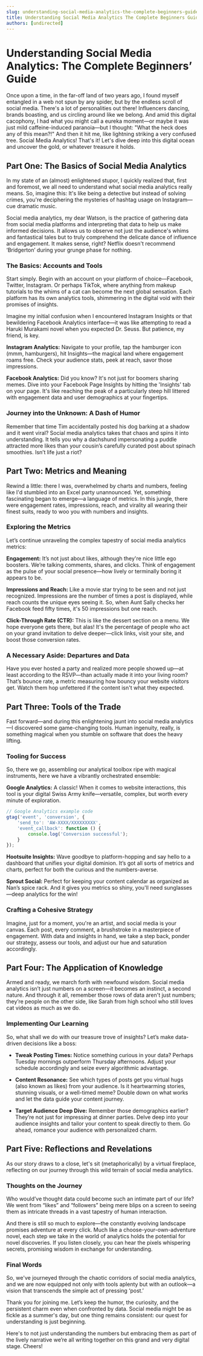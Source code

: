 ```yaml
---
slug: understanding-social-media-analytics-the-complete-beginners-guide
title: Understanding Social Media Analytics The Complete Beginners Guide
authors: [undirected]
---
```



# Understanding Social Media Analytics: The Complete Beginners’ Guide

Once upon a time, in the far-off land of two years ago, I found myself entangled in a web not spun by any spider, but by the endless scroll of social media. There's a lot of personalities out there! Influencers dancing, brands boasting, and us circling around like we belong. And amid this digital cacophony, I had what you might call a eureka moment—or maybe it was just mild caffeine-induced paranoia—but I thought: "What the heck does any of this mean?!" And then it hit me, like lightning striking a very confused tree. Social Media Analytics! That's it! Let's dive deep into this digital ocean and uncover the gold, or whatever treasure it holds.

## Part One: The Basics of Social Media Analytics

In my state of an (almost) enlightened stupor, I quickly realized that, first and foremost, we all need to understand what social media analytics really means. So, imagine this: It's like being a detective but instead of solving crimes, you're deciphering the mysteries of hashtag usage on Instagram—cue dramatic music. 

Social media analytics, my dear Watson, is the practice of gathering data from social media platforms and interpreting that data to help us make informed decisions. It allows us to observe not just the audience's whims and fantastical tales but to truly comprehend the delicate dance of influence and engagement. It makes sense, right? Netflix doesn't recommend ‘Bridgerton’ during your grunge phase for nothing.

### The Basics: Accounts and Tools

Start simply. Begin with an account on your platform of choice—Facebook, Twitter, Instagram. Or perhaps TikTok, where anything from makeup tutorials to the whims of a cat can become the next global sensation. Each platform has its own analytics tools, shimmering in the digital void with their promises of insights. 

Imagine my initial confusion when I encountered Instagram Insights or that bewildering Facebook Analytics interface—it was like attempting to read a Haruki Murakami novel when you expected Dr. Seuss. But patience, my friend, is key. 

**Instagram Analytics:**
Navigate to your profile, tap the hamburger icon (mmm, hamburgers), hit Insights—the magical land where engagement roams free. Check your audience stats, peek at reach, savor those impressions.

**Facebook Analytics:**
Did you know? It's not just for boomers sharing memes. Dive into your Facebook Page Insights by hitting the 'Insights' tab on your page. It's like reaching the peak of a particularly steep hill littered with engagement data and user demographics at your fingertips.

### Journey into the Unknown: A Dash of Humor

Remember that time Tim accidentally posted his dog barking at a shadow and it went viral? Social media analytics takes that chaos and spins it into understanding. It tells you why a dachshund impersonating a puddle attracted more likes than your cousin’s carefully curated post about spinach smoothies. Isn’t life just a riot?

## Part Two: Metrics and Meaning

Rewind a little: there I was, overwhelmed by charts and numbers, feeling like I'd stumbled into an Excel party unannounced. Yet, something fascinating began to emerge—a language of metrics. In this jungle, there were engagement rates, impressions, reach, and virality all wearing their finest suits, ready to woo you with numbers and insights.

### Exploring the Metrics

Let’s continue unraveling the complex tapestry of social media analytics metrics:

**Engagement:**
It’s not just about likes, although they're nice little ego boosters. We’re talking comments, shares, and clicks. Think of engagement as the pulse of your social presence—how lively or terminally boring it appears to be.

**Impressions and Reach:**
Like a movie star trying to be seen and not just recognized. Impressions are the number of times a post is displayed, while reach counts the unique eyes seeing it. So, when Aunt Sally checks her Facebook feed fifty times, it's 50 impressions but one reach.

**Click-Through Rate (CTR):**
This is like the dessert section on a menu. We hope everyone gets there, but alas! It's the percentage of people who act on your grand invitation to delve deeper—click links, visit your site, and boost those conversion rates.

### A Necessary Aside: Departures and Data

Have you ever hosted a party and realized more people showed up—at least according to the RSVP—than actually made it into your living room? That’s bounce rate, a metric measuring how bouncy your website visitors get. Watch them hop unfettered if the content isn't what they expected. 

## Part Three: Tools of the Trade

Fast forward—and during this enlightening jaunt into social media analytics—I discovered some game-changing tools. Human ingenuity, really, is something magical when you stumble on software that does the heavy lifting. 

### Tooling for Success

So, there we go, assembling our analytical toolbox ripe with magical instruments, here we have a vibrantly orchestrated ensemble:

**Google Analytics:**
A classic! When it comes to website interactions, this tool is your digital Swiss Army knife—versatile, complex, but worth every minute of exploration.

```javascript
// Google Analytics example code
gtag('event', 'conversion', {
    'send_to': 'AW-XXXX/XXXXXXXXX',
    'event_callback': function () {
        console.log('Conversion successful');
    }
});
```

**Hootsuite Insights:**
Wave goodbye to platform-hopping and say hello to a dashboard that unifies your digital dominion. It’s got all sorts of metrics and charts, perfect for both the curious and the numbers-averse.

**Sprout Social:**
Perfect for keeping your content calendar as organized as Nan’s spice rack. And it gives you metrics so shiny, you'll need sunglasses—deep analytics for the win!

### Crafting a Cohesive Strategy

Imagine, just for a moment, you're an artist, and social media is your canvas. Each post, every comment, a brushstroke in a masterpiece of engagement. With data and insights in hand, we take a step back, ponder our strategy, assess our tools, and adjust our hue and saturation accordingly.

## Part Four: The Application of Knowledge

Armed and ready, we march forth with newfound wisdom. Social media analytics isn’t just numbers on a screen—it becomes an instinct, a second nature. And through it all, remember those rows of data aren't just numbers; they’re people on the other side, like Sarah from high school who still loves cat videos as much as we do.

### Implementing Our Learning

So, what shall we do with our treasure trove of insights? Let’s make data-driven decisions like a boss:

- **Tweak Posting Times:**
  Notice something curious in your data? Perhaps Tuesday mornings outperform Thursday afternoons. Adjust your schedule accordingly and seize every algorithmic advantage.

- **Content Resonance:**
  See which types of posts get you virtual hugs (also known as likes) from your audience. Is it heartwarming stories, stunning visuals, or a well-timed meme? Double down on what works and let the data guide your content journey.

- **Target Audience Deep Dive:**
  Remember those demographics earlier? They’re not just for impressing at dinner parties. Delve deep into your audience insights and tailor your content to speak directly to them. Go ahead, romance your audience with personalized charm.

## Part Five: Reflections and Revelations

As our story draws to a close, let's sit (metaphorically) by a virtual fireplace, reflecting on our journey through this wild terrain of social media analytics.

### Thoughts on the Journey

Who would’ve thought data could become such an intimate part of our life? We went from “likes” and “followers” being mere blips on a screen to seeing them as intricate threads in a vast tapestry of human interaction.

And there is still so much to explore—the constantly evolving landscape promises adventure at every click. Much like a choose-your-own-adventure novel, each step we take in the world of analytics holds the potential for novel discoveries. If you listen closely, you can hear the pixels whispering secrets, promising wisdom in exchange for understanding.

### Final Words

So, we've journeyed through the chaotic corridors of social media analytics, and we are now equipped not only with tools aplenty but with an outlook—a vision that transcends the simple act of pressing ‘post.’

Thank you for joining me. Let’s keep the humor, the curiosity, and the persistent charm even when confronted by data. Social media might be as fickle as a summer's day, but one thing remains consistent: our quest for understanding is just beginning. 

Here's to not just understanding the numbers but embracing them as part of the lively narrative we’re all writing together on this grand and very digital stage. Cheers!